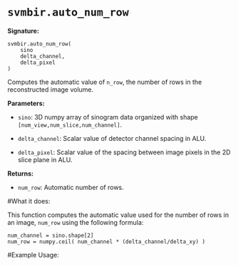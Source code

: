 # ``svmbir.auto_num_row``

**Signature:**

	svmbir.auto_num_row( 
		sino
		delta_channel,
		delta_pixel
	) 

Computes the automatic value of ``n_row``, the number of rows in the reconstructed image volume.

**Parameters:**

 * ``sino``: 3D numpy array of sinogram data organized with shape ``[num_view,num_slice,num_channel]``.

 * ``delta_channel``: Scalar value of detector channel spacing in ALU.

 * ``delta_pixel``: Scalar value of the spacing between image pixels in the 2D slice plane in ALU.

**Returns:**

 * ``num_row``: Automatic number of rows.

#What it does:

This function computes the automatic value used for the number of rows in an image, ``num_row`` using the following formula:

	num_channel = sino.shape[2]
	num_row = numpy.ceil( num_channel * (delta_channel/delta_xy) )

#Example Usage:



